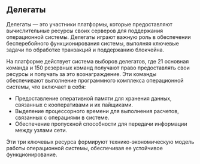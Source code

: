
## Делегаты
Делегаты — это участники платформы, которые предоставляют вычислительные ресурсы своих серверов для поддержания операционной системы. Делегаты играют важную роль в обеспечении бесперебойного функционирования системы, выполняя ключевые задачи по обработке транзакций и поддержанию блокчейна.

На платформе действует система выборов делегатов, где 21 основная команда и 150 резервных команд получают право предоставлять свои ресурсы и получать за это вознаграждение. Эти команды обеспечивают выполнение программного комплекса операционной системы, что включает в себя:

- Предоставление оперативной памяти для хранения данных, связанных с кооперативами и их пайщиками.
- Выделение процессорного времени для выполнения расчетов, связанных с операциями в системе.
- Обеспечение пропускной способности для передачи информации между узлами сети.

Эти три ключевых ресурса формируют технико-экономическую модель работы операционной системы, обеспечивая ее устойчивое функционирование.

